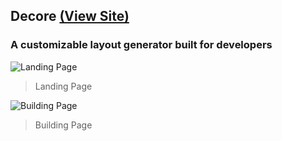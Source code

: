 ## Decore [(View Site)](https://site-builder.netlify.com/)

### A customizable layout generator built for developers

![Landing Page](https://github.com/juliajohnson18/Interactive-Site-Builder/blob/manage/readme/readme-images/readme-example.png?raw=true)

> Landing Page

![Building Page](https://github.com/juliajohnson18/Interactive-Site-Builder/blob/manage/readme/readme-images/readme-example-builder.png?raw=true)

> Building Page
